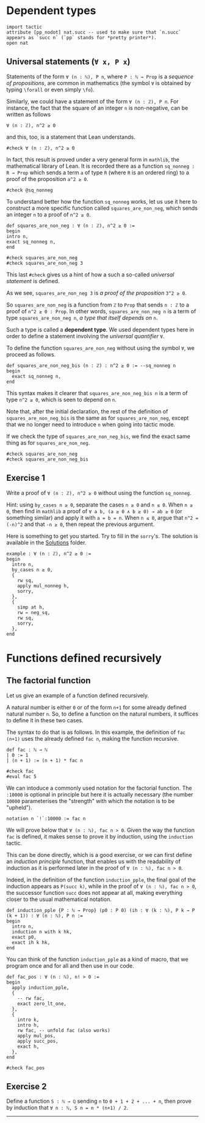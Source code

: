 
# Dependent types

````lean
import tactic
attribute [pp_nodot] nat.succ -- used to make sure that `n.succ` appears as `succ n` (`pp` stands for *pretty printer*).
open nat
````

## Universal statements (`∀ x, P x`)

Statements of the form `∀ (n : ℕ), P n`, where `P : ℕ → Prop` is a *sequence of propositions*, are common in mathematics (the symbol `∀` is obtained by typing `\forall` or even simply `\fo`).

Similarly, we could have a statement of the form `∀ (n : ℤ), P n`. For instance, the fact that the square of an integer `n` is non-negative, can be written as follows

`∀ (n : ℤ), n^2 ≥ 0`

and this, too, is a statement that Lean understands.

````lean
#check ∀ (n : ℤ), n^2 ≥ 0
````

In fact, this result is proved under a very general form in `mathlib`, the mathematical library of Lean. It is recorded there as a function `sq_nonneg : R → Prop` which sends a term `a` of type `R` (where `R` is an ordered ring) to a proof of the proposition `a^2 ≥ 0`.

````lean
#check @sq_nonneg
````

To understand better how the function `sq_nonneg` works, let us use it here to construct a more specific function called `squares_are_non_neg`, which sends an integer `n` to a proof of `n^2 ≥ 0`.

````lean
def squares_are_non_neg : ∀ (n : ℤ), n^2 ≥ 0 :=
begin
intro n,
exact sq_nonneg n,
end

#check squares_are_non_neg
#check squares_are_non_neg 3
````

This last `#check` gives us a hint of how a such a so-called *universal statement* is defined.

As we see, `squares_are_non_neg 3` is *a proof of the proposition* `3^2 ≥ 0`.

So `squares_are_non_neg` is a function from `ℤ` to `Prop` that sends `n : ℤ` to a proof of `n^2 ≥ 0 : Prop`. In other words, `squares_are_non_neg n` is a term of type `squares_are_non_neg n`, *a type that itself depends on* `n`.

Such a type is called a **dependent type**. We used dependent types here in order to define a statement involving the *universal quantifier* `∀`.

To define the function `squares_are_non_neg` without using the symbol `∀`, we proceed as follows.

````lean
def squares_are_non_neg_bis (n : ℤ) : n^2 ≥ 0 := --sq_nonneg n
begin
  exact sq_nonneg n,
end
````

This syntax makes it clearer that `squares_are_non_neg_bis n` is a term of type `n^2 ≥ 0`, which is seen to depend on `n`.

Note that, after the initial declaration, the rest of the definition of `squares_are_non_neg_bis` is the same as for `squares_are_non_neg`, except that we no longer need to introduce `n` when going into tactic mode.

If we check the type of `squares_are_non_neg_bis`, we find the exact same thing as for `squares_are_non_neg`.

````lean
#check squares_are_non_neg
#check squares_are_non_neg_bis
````

## Exercise 1

Write a proof of `∀ (n : ℤ), n^2 ≥ 0` without using the function `sq_nonneg`.

Hint: using `by_cases n ≥ 0`, separate the cases `n ≥ 0` and `n ≤ 0`. When `n ≥ 0`, then find in `mathlib` a proof of `∀ a b, (a ≥ 0 ∧ b ≥ 0) → ab ≥ 0` (or something similar) and apply it with `a = b = n`. When `n ≤ 0`, argue that `n^2 = (-n)^2` and that `-n ≥ 0`, then repeat the previous argument.

Here is something to get you started. Try to fill in the `sorry`'s. The solution is available in the [Solutions](https://github.com/matematiflo/Comp_assisted_math/blob/2023_SoSe/Lean/Practice_folder/Solutions/) folder.

````lean
example : ∀ (n : ℤ), n^2 ≥ 0 :=
begin
  intro n, 
  by_cases n ≥ 0,
  {
    rw sq,
    apply mul_nonneg h,
    sorry,
  },
  {
    simp at h,
    rw ← neg_sq,
    rw sq,
    sorry,
  },
end
````

# Functions defined recursively

## The factorial function

Let us give an example of a function defined recursively.

A natural number is either `0` or of the form `n+1` for some already defined natural number `n`. So, to define a function on the natural numbers, it suffices to define it in these two cases.

The syntax to do that is as follows. In this example, the definition of `fac (n+1)` uses the already defined `fac n`, making the function recursive.

````lean
def fac : ℕ → ℕ
| 0 := 1
| (n + 1) := (n + 1) * fac n

#check fac
#eval fac 5
````

We can intoduce a commonly used notation for the factorial function. The `:10000` is optional in principle but here it is actually necessary (the number `10000` parameterises the "strength" with which the notation is to be "upheld").

````lean
notation n `!`:10000 := fac n
````

We will prove below that `∀ (n : ℕ), fac n > 0`. Given the way the function `fac` is defined, it makes sense to prove it by induction, using the `induction` tactic.

This can be done directly, which is a good exercise, or we can first define an *induction principle* function, that enables us with the readability of induction as it is performed later in the proof of `∀ (n : ℕ), fac n > 0`.

Indeed, in the definition of the function `induction_pple`, the final goal of the induction appears as `P(succ k)`, while in the proof of `∀ (n : ℕ), fac n > 0`, the successor function `succ` does not appear at all, making everything closer to the usual mathematical notation.

````lean
def induction_pple {P : ℕ → Prop} (p0 : P 0) (ih : ∀ (k : ℕ), P k → P (k + 1)) : ∀ (n : ℕ), P n :=
begin
  intro n,
  induction n with k hk,
  exact p0,
  exact ih k hk,
end
````

You can think of the function `induction_pple` as a kind of macro, that we program once and for all and then use in our code.

````lean
def fac_pos : ∀ (n : ℕ), n! > 0 :=
begin
  apply induction_pple,
  {
    -- rw fac,
    exact zero_lt_one,
  },
  {
    intro k,
    intro h,
    rw fac, -- unfold fac (also works)
    apply mul_pos,
    apply succ_pos,
    exact h,
  },
end

#check fac_pos
````

## Exercise 2

Define a function `S : ℕ → ℚ` sending `n` to `0 + 1 + 2 + ... + n`, then prove by induction that `∀ n : ℕ, S n = n * (n+1) / 2`.

---
